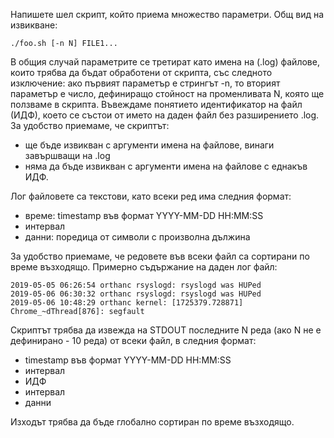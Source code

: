 Напишете шел скрипт, който приема множество параметри. Общ вид на извикване:
```
./foo.sh [-n N] FILE1...
```

В общия случай параметрите се третират като имена на (.log) файлове, които трябва да бъдат обработени от скрипта, със следното изключение: ако първият параметър е стрингът -n, то вторият параметър е число, дефиниращо стойност на променливата N, която ще ползваме в скрипта. Въвеждаме
понятието идентификатор на файл (ИДФ), което се състои от името на даден файл без разширението .log. За удобство приемаме, че скриптът:
- ще бъде извикван с аргументи имена на файлове, винаги завършващи на .log
- няма да бъде извикван с аргументи имена на файлове с еднакъв ИДФ.

Лог файловете са текстови, като всеки ред има следния формат:
- време: timestamp във формат YYYY-MM-DD HH:MM:SS
- интервал
- данни: поредица от символи с произволна дължина

За удобство приемаме, че редовете във всеки файл са сортирани по време възходящо.
Примерно съдържание на даден лог файл:
```
2019-05-05 06:26:54 orthanc rsyslogd: rsyslogd was HUPed
2019-05-06 06:30:32 orthanc rsyslogd: rsyslogd was HUPed
2019-05-06 10:48:29 orthanc kernel: [1725379.728871] Chrome_~dThread[876]: segfault
```

Скриптът трябва да извежда на STDOUT последните N реда (ако N не е дефинирано - 10 реда) от всеки
файл, в следния формат:
- timestamp във формат YYYY-MM-DD HH:MM:SS
- интервал
- ИДФ
- интервал
- данни

Изходът трябва да бъде глобално сортиран по време възходящо.
